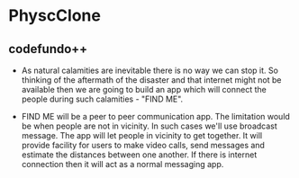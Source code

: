 # PhyscClone

## codefundo++

* As natural calamities are inevitable there is no way we can stop it. So thinking of the aftermath of the disaster and that internet might not be available then we are going to build an app which will connect the people during such calamities - "FIND ME". 

* FIND ME will be a peer to peer communication app. The limitation would be when people are not in vicinity. In such cases we'll use broadcast message. The app will let people in vicinity to get together. It will provide facility for users to make video calls, send messages and estimate the distances between one another. If there is internet connection then it will act as a normal messaging app.
